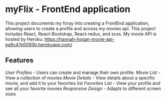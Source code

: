<h1>myFlix - FrontEnd application</h1>

This project documents my foray into creating a FrontEnd application, allowing users to create a profile and access my movies api. This project includes React, React-Bootstrap, React-redux, and scss.
My movie API is hosted by Heroku: https://hannah-hogan-movie-api-ea6c47e0093b.herokuapp.com/

<h2>Features</h2>

<em>User Profiles</em> - Users can create and manage their own profile.
<em>Movie List</em> - View a collection of movies
<em>Movie Details</em> - View details about a specific movie, and add it to your favorites list
<em>Favorites List</em> - View your profile and see all your favorite movies
<em>Responsive Design</em> - Adapts to different screen sizes
